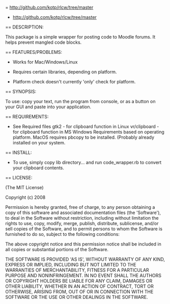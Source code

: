 = http://github.com/kotp/rlcw/tree/master

* http://github.com/kotp/rlcw/tree/master 

== DESCRIPTION:

This package is a simple wrapper for posting code to Moodle forums.
It helps prevent mangled code blocks.

== FEATURES/PROBLEMS:

* Works for Mac/Windows/Linux
* Requires certain libraries, depending on platform.

* Platform check doesn't currently 'only' check for platform.


== SYNOPSIS:

  To use:  copy your text, run the program from console, or as a button on your GUI
           and paste into your application.

== REQUIREMENTS:

* See Required files
        gtk2 - for clipboard function in Linux
        vr/clipboard - for clipboard function in MS Windows
   Requirements based on operating platform.
   MacOS requires pbcopy to be installed. (Probably already installed on your system.

== INSTALL:

*  To use, simply copy lib directory... and run code_wrapper.rb to convert your clipboard contents. 


== LICENSE:

(The MIT License)

Copyright (c) 2008

Permission is hereby granted, free of charge, to any person obtaining
a copy of this software and associated documentation files (the
'Software'), to deal in the Software without restriction, including
without limitation the rights to use, copy, modify, merge, publish,
distribute, sublicense, and/or sell copies of the Software, and to
permit persons to whom the Software is furnished to do so, subject to
the following conditions:

The above copyright notice and this permission notice shall be
included in all copies or substantial portions of the Software.

THE SOFTWARE IS PROVIDED 'AS IS', WITHOUT WARRANTY OF ANY KIND,
EXPRESS OR IMPLIED, INCLUDING BUT NOT LIMITED TO THE WARRANTIES OF
MERCHANTABILITY, FITNESS FOR A PARTICULAR PURPOSE AND NONINFRINGEMENT.
IN NO EVENT SHALL THE AUTHORS OR COPYRIGHT HOLDERS BE LIABLE FOR ANY
CLAIM, DAMAGES OR OTHER LIABILITY, WHETHER IN AN ACTION OF CONTRACT,
TORT OR OTHERWISE, ARISING FROM, OUT OF OR IN CONNECTION WITH THE
SOFTWARE OR THE USE OR OTHER DEALINGS IN THE SOFTWARE.
